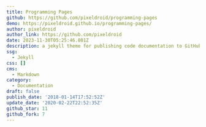 ```yaml
---
title: Programming Pages
github: https://github.com/pixeldroid/programming-pages
demo: https://pixeldroid.github.io/programming-pages/
author: pixeldroid
author_link: https://github.com/pixeldroid
date: 2023-11-30T05:25:46.801Z
description: a jekyll theme for publishing code documentation to GitHub pages
ssg:
  - Jekyll
css: []
cms:
  - Markdown
category:
  - Documentation
draft: false
publish_date: '2018-01-14T17:52:52Z'
update_date: '2020-02-22T22:52:35Z'
github_star: 11
github_fork: 7
---
```

